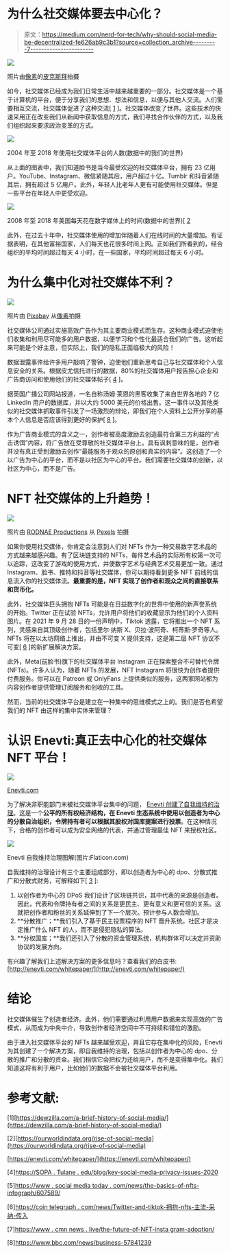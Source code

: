# 为什么社交媒体要去中心化？

> 原文：<https://medium.com/nerd-for-tech/why-should-social-media-be-decentralized-fe626ab9c3b1?source=collection_archive---------7----------------------->

![](img/628140a322ac2da88cbafeacf3559b17.png)

照片由[像素](https://www.pexels.com/photo/close-up-photography-of-smartphone-icons-267350/)的[皮克斯拜](https://www.pexels.com/@pixabay)拍摄

如今，社交媒体已经成为我们日常生活中越来越重要的一部分。社交媒体是一个基于计算机的平台，便于分享我们的思想、想法和信息，以便与其他人交流。人们需要相互交流，社交媒体促进了这种交流[ [1](https://dewzilla.com/a-brief-history-of-social-media/) ]。社交媒体改变了世界。这些技术的快速采用正在改变我们从新闻中获取信息的方式，我们寻找合作伙伴的方式，以及我们组织起来要求政治变革的方式。

![](img/6f633d6877c3e408ed8f91c091a1d225.png)

2004 年至 2018 年使用社交媒体平台的人数(数据中的我们的世界)

从上面的图表中，我们知道脸书是当今最受欢迎的社交媒体平台，拥有 23 亿用户。YouTube、Instagram、微信紧随其后，用户超过十亿。Tumblr 和抖音紧随其后，拥有超过 5 亿用户。此外，年轻人比老年人更有可能使用社交媒体。但是一些平台在年轻人中更受欢迎。

![](img/2d3545dc760d36cc510bcef0b768e1b9.png)

2008 年至 2018 年美国每天花在数字媒体上的时间(数据中的世界)[ [2](https://ourworldindata.org/rise-of-social-media)

此外，在过去十年中，社交媒体使用的增加伴随着人们在线时间的大量增加。有证据表明，在其他富裕国家，人们每天也花很多时间上网。正如我们所看到的，经合组织的平均时间超过每天 4 小时，在一些国家，平均时间超过每天 6 小时。

# 为什么集中化对社交媒体不利？

![](img/bf0416303f43b5c77b7e8c279b042711.png)

照片由 [Pixabay](https://www.pexels.com/@pixabay) 从[像素](https://www.pexels.com/photo/black-android-smartphone-on-top-of-white-book-39584/)拍摄

社交媒体公司通过实施高效广告作为其主要商业模式而生存。这种商业模式迫使他们收集和利用尽可能多的用户数据，以便学习和个性化最适合我们的广告。这听起来可能是个好主意，但实际上，我们的隐私正面临极大的风险！

数据泄露事件给许多用户敲响了警钟，迫使他们重新思考自己与社交媒体和个人信息安全的关系。根据皮尤信托进行的数据，80%的社交媒体用户报告担心企业和广告商访问和使用他们的社交媒体帖子[ [4](https://sopa.tulane.edu/blog/key-social-media-privacy-issues-2020) ]。

据英国广播公司网站报道，一名自称汤姆·莱恩的黑客收集了来自世界各地的 7 亿 LinkedIn 用户的数据库，并以大约 5000 美元的价格出售。这一事件以及其他类似的社交媒体抓取事件引发了一场激烈的辩论，即我们在个人资料上公开分享的基本个人信息是否应该得到更好的保护[ [8](https://www.bbc.com/news/business-57841239) ]。

作为广告商业模式的含义之一，创作者被高度激励去创造最符合第三方利益的“点击诱饵”内容，将广告放在受尊敬的社交媒体平台上。具有讽刺意味的是，创作者并没有真正受到激励去创作“最能服务于观众的原创和真实的内容”。这创造了一个以广告为中心的平台，而不是以社区为中心的平台。我们需要社交媒体的创新，以社区为中心，而不是广告。

# NFT 社交媒体的上升趋势！

![](img/8698c21dd2241c8103a89b2e9a0fd227.png)

照片由 [RODNAE Productions](https://www.pexels.com/@rodnae-prod) 从 [Pexels](https://www.pexels.com/photo/assorted-stickers-on-the-table-8369590/) 拍摄

如果你使用社交媒体，你肯定会注意到人们对 NFTs 作为一种交易数字艺术品的方式越来越感兴趣。有了区块链支持的 NFTs，每件艺术品的实际所有权第一次可以追踪，这改变了游戏的使用方式，并使数字艺术与经典艺术交易更加一致。通过 Instagram、脸书、推特和抖音等社交媒体，你可以期待看到更多 NFT 前线的信息流入你的社交媒体流。**最重要的是，NFT 实现了创作者和观众之间的直接联系和货币化。**

此外，社交媒体巨头拥抱 NFTs 可能是在日益数字化的世界中使用的新声誉系统的开始。Twitter 正在试验 NFTs，允许用户将他们的收藏显示为他们的个人资料图片。在 2021 年 9 月 28 日的一份声明中，Tiktok 透露，它将推出一个 NFT 系列，灵感来自其顶级创作者，包括里尔·纳斯 X、贝拉·波阿奇、柯蒂斯·罗奇等人。NFTs 将在以太坊网络上推出，并由不可变 X 提供支持，这是第二层 NFT 协议不可变[ [6](https://cointelegraph.com/news/twitter-and-tiktok-embrace-nfts-mainstream-adoption-incoming) ]的新扩展解决方案。

此外，Meta(前脸书)旗下的社交媒体平台 Instagram 正在探索整合不可替代令牌(NFTs)。许多人认为，随着 NFTs 的发展，NFT Instagram 将很快为创作者提供付费服务。你可以在 Patreon 或 OnlyFans 上提供类似的服务，这两家网站都为内容创作者提供管理订阅服务和创收的工具。

然而，当前的社交媒体平台是建立在一种集中的思维模式之上的。我们是否也希望我们的 NFT 由这样的集中实体来管理？

# 认识 Enevti:真正去中心化的社交媒体 NFT 平台！

![](img/3da36eecc0f4f2631cba3932f935d68c.png)

[Enevti.com](https://enevti.com)

为了解决非职能部门未被社交媒体平台集中的问题， [Enevti 创建了自我维持的治理](https://enevti.com/governance/)。这是一个**公平的所有权经济结构，在 Enevti 生态系统中使用以创造者为中心的分散自治组织，令牌持有者可以根据其股权对国库提案进行投票**。在这种情况下，合格的创作者可以成为安全网络的代表，并通过管理最佳 NFT 来授权社区。

![](img/e72604cc3d7f6f36f85638fb54d4acb3.png)

Enevti 自我维持治理图解(图片:Flaticon.com)

自我维持的治理设计有三个主要组成部分，即以创造者为中心的 dpo、分散式推广和分散式财务，可解释如下[ [3](https://enevti.com/whitepaper/) ]:

1.  以创作者为中心的 DPoS 我们设计了区块链共识，其中代表的来源是创造者。因此，代表和令牌持有者之间的关系是更民主、更有意义和更可信的关系。这就把创作者和粉丝的关系延伸到了下一个层次。预计参与人数会增加。
2.  **分散推广；**我们引入了基于民主投票程序的 NFT 晋升系统。社区才是决定推广什么 NFT 的人，而不是侵犯隐私的算法。
3.  **分权国库；**我们还引入了分散的资金管理系统，机构群体可以决定并资助协议的发展方向。

有兴趣了解我们上述解决方案的更多信息吗？查看我们的白皮书:[http://enevti.com/whitepaper/](http://enevti.com/whitepaper/)

# 结论

社交媒体催生了创造者经济。此外，他们需要通过利用用户数据来实现高效的广告模式，从而成为中央中介，导致创作者经济空间中不可持续和错位的激励。

由于进入社交媒体平台的 NFTs 越来越受欢迎，并且它存在集中化的风险，Enevti 为其创建了一个解决方案，即自我维持的治理，包括以创作者为中心的 dpo、分散的推广和分散的资金。我们相信它会把权力还给用户，而不是变得集中化。我们知道这将有利于用户，比如他们的数据不会被社交媒体平台利用。

# **参考文献:**

[1][https://dewzilla.com/a-brief-history-of-social-media/](https://dewzilla.com/a-brief-history-of-social-media/)

[2][https://ourworldindata.org/rise-of-social-media](https://ourworldindata.org/rise-of-social-media)

[https://enevti.com/whitepaper/](https://enevti.com/whitepaper/)

[4][https://SOPA . Tulane . edu/blog/key-social-media-privacy-issues-2020](https://sopa.tulane.edu/blog/key-social-media-privacy-issues-2020)

[5][https://www . social media today . com/news/the-basics-of-nfts-infograph/607589/](https://www.socialmediatoday.com/news/the-basics-of-nfts-infographic/607589/)

[6][https://coin telegraph . com/news/Twitter-and-tiktok-拥抱-nfts-主流-采纳-传入](https://cointelegraph.com/news/twitter-and-tiktok-embrace-nfts-mainstream-adoption-incoming)

[7][https://www . cmn news . live/the-future-of-NFT-insta gram-adoption/](https://www.cmnnews.live/the-future-of-nft-instagram-adoption/)

[8]https://www.bbc.com/news/business-57841239